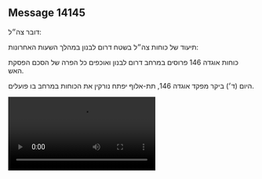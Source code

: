 ## Message 14145

דובר צה״ל: 

תיעוד של כוחות צה״ל בשטח דרום לבנון במהלך השעות האחרונות:

כוחות אוגדה 146 פרוסים במרחב דרום לבנון ואוכפים כל הפרה של הסכם הפסקת האש.

היום (ד׳) ביקר מפקד אוגדה 146, תת-אלוף יפתח נורקין את הכוחות במרחב בו פועלים.

![Video](https://data.iron-swords.co.il/2024/November/27/14145/14145_media.mp4)

